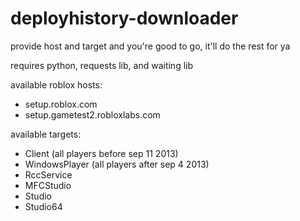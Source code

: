 # deployhistory-downloader
provide host and target and you're good to go, it'll do the rest for ya

requires python, requests lib, and waiting lib


available roblox hosts:
- setup.roblox.com
- setup.gametest2.robloxlabs.com

available targets:
- Client (all players before sep 11 2013)
- WindowsPlayer (all players after sep 4 2013)
- RccService
- MFCStudio
- Studio
- Studio64
